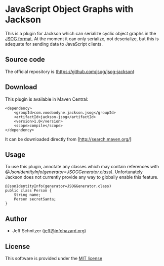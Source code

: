 # JavaScript Object Graphs with Jackson

This is a plugin for Jackson which can serialize cyclic object graphs in the [JSOG format](https://github.com/jsog/jsog). At the moment it can only serialize, not deserialize, but this is adequate for sending data to JavaScript clients.

## Source code

The official repository is (https://github.com/jsog/jsog-jackson)

## Download

This plugin is available in Maven Central:

	<dependency>
		<groupId>com.voodoodyne.jackson.jsog</groupId>
		<artifactId>jackson-jsog</artifactId>
		<version>1.0</version>
		<scope>compile</scope>
	</dependency>

It can be downloaded directly from [http://search.maven.org/]

## Usage

To use this plugin, annotate any classes which may contain references with *@JsonIdentityInfo(generator=JSOGGenerator.class)*. Unfortunately Jackson does not currently provide any way to globally enable this feature.

    @JsonIdentityInfo(generator=JSOGGenerator.class)
    public class Person {
        String name;
        Person secretSanta;
    }
    
## Author

* Jeff Schnitzer (jeff@infohazard.org)

## License

This software is provided under the [MIT license](http://opensource.org/licenses/MIT)